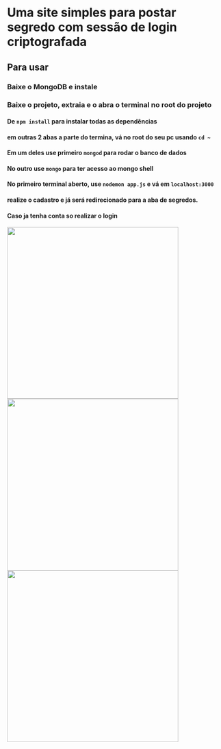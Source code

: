 # Uma site simples para postar segredo com sessão de login criptografada

## Para usar

### Baixe o MongoDB e instale

### Baixe o projeto, extraia e o abra o terminal no root do projeto

#### De `npm install` para instalar todas as dependências

#### em outras 2 abas a parte do termina, vá no root do seu pc usando `cd ~`

#### Em um deles use primeiro `mongod` para rodar o banco de dados

#### No outro use `mongo` para ter acesso ao mongo shell

#### No primeiro terminal aberto, use `nodemon app.js` e vá em `localhost:3000`

#### realize o cadastro e já será redirecionado para a aba de segredos.

#### Caso ja tenha conta so realizar o login

<div>
  <img src="https://user-images.githubusercontent.com/36806973/164911384-9c242761-6e4e-49b8-ba90-bdd4f5c7b2b0.png" width="400"/>
  <img src="https://user-images.githubusercontent.com/36806973/164911397-1ad8a504-2924-412c-9cf7-4d6673faa088.png" width="400"/>
  <img src="https://user-images.githubusercontent.com/36806973/164911410-120c6fa0-7a4a-4694-91ba-3e7a13cca2ea.png" width="400"/>
</div>
